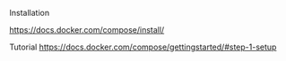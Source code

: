 

Installation

https://docs.docker.com/compose/install/

Tutorial
https://docs.docker.com/compose/gettingstarted/#step-1-setup
